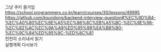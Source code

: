 그냥 쿠키 쓸거임     
https://school.programmers.co.kr/learn/courses/30/lessons/49995    
https://github.com/ksundong/backend-interview-question#%EC%9D%B4-%EC%A0%80%EC%9E%A5%EC%86%8C%EB%A5%BC-%EC%9E%98-%EC%82%AC%EC%9A%A9%ED%95%98%EA%B8%B0-%EC%9C%84%ED%95%9C-%ED%8C%81   
천천히 소리내서 읽기   
실행계획 다시보기   
